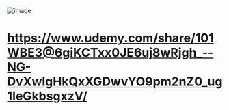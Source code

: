 ![image](https://github.com/user-attachments/assets/beb383a7-bc8b-4ba0-97ad-3e01af23e7f2)



# https://www.udemy.com/share/101WBE3@6giKCTxx0JE6uj8wRjgh_--NG-DvXwlgHkQxXGDwvYO9pm2nZ0_ug1IeGkbsgxzV/

